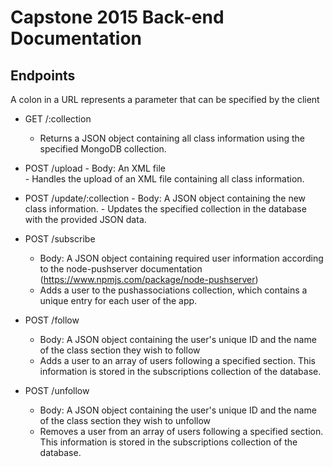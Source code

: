 # Capstone 2015 Back-end Documentation

## Endpoints

A colon in a URL represents a parameter that can be specified by the client

* GET /:collection
	- Returns a JSON object containing all class information using the specified MongoDB collection.

* POST /upload
       - Body: An XML file    
       - Handles the upload of an XML file containing all class information. 

* POST /update/:collection
      - Body: A JSON object containing the new class information.
      - Updates the specified collection in the database with the provided JSON data.

* POST /subscribe
     - Body: A JSON object containing required user information according to the node-pushserver documentation (https://www.npmjs.com/package/node-pushserver) 
     - Adds a user to the pushassociations collection, which contains a unique entry for each user of the app.

* POST /follow
	- Body: A JSON object containing the user's unique ID and the name of the class section they wish to follow 
	- Adds a user to an array of users following a specified section. This information is stored in the subscriptions collection of the database. 

* POST /unfollow
	- Body: A JSON object containing the user's unique ID and the name of the class section they wish to unfollow
	-  Removes a user from an array of users following a specified section. This information is stored in the subscriptions collection of the database. 

